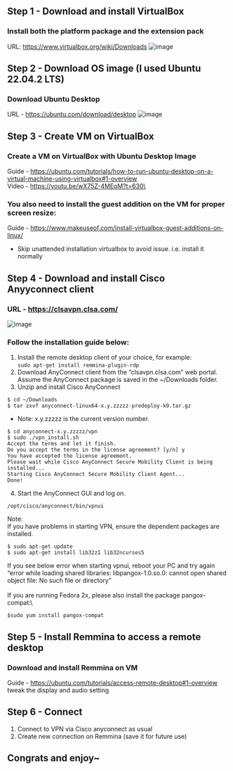 ## Step 1 - Download and install VirtualBox
### Install both the platform package and the extension pack
URL: https://www.virtualbox.org/wiki/Downloads
![image](https://user-images.githubusercontent.com/39102148/226271493-e812395c-8eb6-4e57-b40c-2bd37e0a9fa3.png)

## Step 2 - Download OS image (I used Ubuntu 22.04.2 LTS)
### Download Ubuntu Desktop
URL - https://ubuntu.com/download/desktop
![image](https://user-images.githubusercontent.com/39102148/226272217-7faeeb14-3838-4b6b-aa3e-a513a05d0160.png)

## Step 3 - Create VM on VirtualBox
### Create a VM on VirtualBox with Ubuntu Desktop Image
Guide - https://ubuntu.com/tutorials/how-to-run-ubuntu-desktop-on-a-virtual-machine-using-virtualbox#1-overview
\
Video - https://youtu.be/wX75Z-4MEoM?t=630\
### You also need to install the guest addition on the VM for proper screen resize:
Guide - https://www.makeuseof.com/install-virtualbox-guest-additions-on-linux/
- Skip unattended installation virtualbox to avoid issue. i.e. install it normally

## Step 4 - Download and install Cisco Anyyconnect client
### URL - https://clsavpn.clsa.com/
![image](https://user-images.githubusercontent.com/39102148/226273820-87cb0ec7-a36c-47d1-b7f7-6fce93478c01.png)
### Follow the installation guide below:
1. Install the remote desktop client of your choice, for example:\
```sudo apt-get install remmina-plugin-rdp```
2. Download AnyConnect client from the “clsavpn.clsa.com” web portal. Assume
the AnyConnect package is saved in the ~/Downloads folder.
3. Unzip and install Cisco AnyConnect
```
$ cd ~/Downloads
$ tar zxvf anyconnect-linux64-x.y.zzzzz-predeploy-k9.tar.gz
```
- Note: x.y.zzzzz is the current version number.
```
$ cd anyconnect-x.y.zzzzz/vpn
$ sudo ./vpn_install.sh
Accept the terms and let it finish.
Do you accept the terms in the license agreement? [y/n] y
You have accepted the license agreement.
Please wait while Cisco AnyConnect Secure Mobility Client is being installed...
Starting Cisco AnyConnect Secure Mobility Client Agent...
Done!
```
4. Start the AnyConnect GUI and log on.
```
/opt/cisco/anyconnect/bin/vpnui
```
Note:\
If you have problems in starting VPN, ensure the dependent packages are
installed.
```
$ sudo apt-get update
$ sudo apt-get install lib32z1 lib32ncurses5
```
If you see below error when starting vpnui, reboot your PC and try again\
“error while loading shared libraries: libpangox-1.0.so.0: cannot open shared\
object file: No such file or directory”\
\
If you are running Fedora 2x, please also install the package pangox-compat:\
```
$sudo yum install pangox-compat
```
## Step 5 - Install Remmina to access a remote desktop
### Download and install Remmina on VM
Guide - https://ubuntu.com/tutorials/access-remote-desktop#1-overview
\
tweak the display and audio setting

## Step 6 - Connect
  1. Connect to VPN via Cisco anyconnect as usual
  2. Create new connection on Remmina (save it for future use)
 
## Congrats and enjoy~
